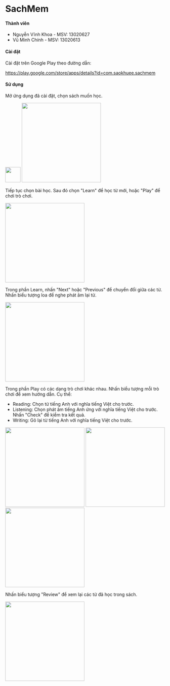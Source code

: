 ﻿# SachMem

#### Thành viên
- Nguyễn Vĩnh Khoa - MSV: 13020627
- Vũ Minh Chính - MSV: 13020613

#### Cài đặt
Cài đặt trên Google Play theo đường dẫn:

https://play.google.com/store/apps/details?id=com.saokhuee.sachmem

#### Sử dụng
Mở ứng dụng đã cài đặt, chọn sách muốn học.

<img src="https://github.com/favicon.ico" width="48">

<img src="https://raw.githubusercontent.com/fiser-khoanv11/int3507-2016/master/Duo/instruction/sc01.png" width="250">

Tiếp tục chọn bài học. Sau đó chọn "Learn" để học từ mới, hoặc "Play" để chơi trò chơi.

<img src="https://raw.githubusercontent.com/fiser-khoanv11/int3507-2016/master/Duo/instruction/sc02.png" width="250">

Trong phần Learn, nhấn "Next" hoặc "Previous" để chuyển đổi giữa các từ. Nhấn biểu tượng loa để nghe phát âm lại từ.

<img src="https://raw.githubusercontent.com/fiser-khoanv11/int3507-2016/master/Duo/instruction/sc03.png" width="250">

Trong phần Play có các dạng trò chơi khác nhau. Nhấn biểu tượng mỗi trò chơi để xem hướng dẫn. Cụ thể:
- Reading: Chọn từ tiếng Anh với nghĩa tiếng Việt cho trước.
- Listening: Chọn phát âm tiếng Anh ứng với nghĩa tiếng Việt cho trước. Nhấn "Check" để kiểm tra kết quả.
- Writing: Gõ lại từ tiếng Anh với nghĩa tiếng Việt cho trước.

<img src="https://raw.githubusercontent.com/fiser-khoanv11/int3507-2016/master/Duo/instruction/sc04.png" width="250">

<img src="https://raw.githubusercontent.com/fiser-khoanv11/int3507-2016/master/Duo/instruction/sc05.png" width="250">

<img src="https://raw.githubusercontent.com/fiser-khoanv11/int3507-2016/master/Duo/instruction/sc06.png" width="250">

Nhấn biểu tượng "Review" để xem lại các từ đã học trong sách.

<img src="https://raw.githubusercontent.com/fiser-khoanv11/int3507-2016/master/Duo/instruction/sc07.png" width="250">
